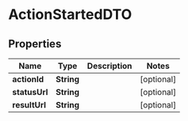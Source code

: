 # ActionStartedDTO

## Properties
Name | Type | Description | Notes
------------ | ------------- | ------------- | -------------
**actionId** | **String** |  |  [optional]
**statusUrl** | **String** |  |  [optional]
**resultUrl** | **String** |  |  [optional]

